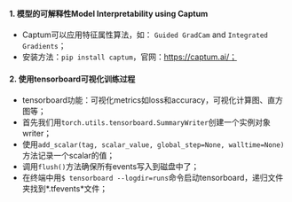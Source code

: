 #### 1. 模型的可解释性Model Interpretability using Captum
+ Captum可以应用特征属性算法，如： `Guided GradCam` and `Integrated Gradients`；
+ 安装方法：`pip install captum`，官网：https://captum.ai/；

#### 2. 使用tensorboard可视化训练过程
+ tensorboard功能：可视化metrics如loss和accuracy，可视化计算图、直方图等；
+ 首先我们用`torch.utils.tensorboard.SummaryWriter`创建一个实例对象writer；
+ 使用`add_scalar(tag, scalar_value, global_step=None, walltime=None)`方法记录一个scalar的值；
+ 调用`flush()`方法确保所有events写入到磁盘中了；
+ 在终端中用`$ tensorboard --logdir=runs`命令启动tensorboard，递归文件夹找到*.tfevents*文件；
